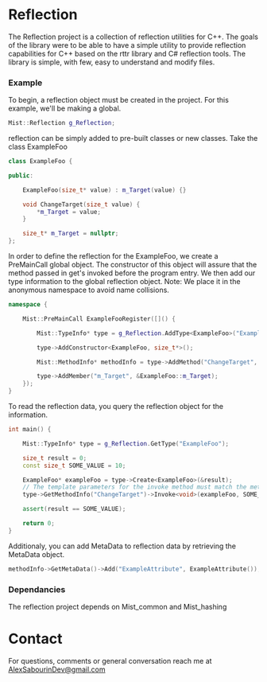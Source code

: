 # Reflection 
The Reflection project is a collection of reflection utilities for C++. The goals of the library were to be able to have a simple utility to provide reflection capabilities for C++ based on the rttr library and C# reflection tools. The library is simple, with few, easy to understand and modify files.

### Example

To begin, a reflection object must be created in the project. For this example, we'll be making a global.

```c++
Mist::Reflection g_Reflection;
```

reflection can be simply added to pre-built classes or new classes.
Take the class ExampleFoo

```c++
class ExampleFoo {

public:

	ExampleFoo(size_t* value) : m_Target(value) {}

	void ChangeTarget(size_t value) {
		*m_Target = value;
	}

	size_t* m_Target = nullptr;
};
```

In order to define the reflection for the ExampleFoo, we create a PreMainCall global object. The constructor of this object will assure that the method passed in get's invoked before the program entry. We then add our type information to the global reflection object.
Note: We place it in the anonymous namespace to avoid name collisions.

```c++
namespace {

	Mist::PreMainCall ExampleFooRegister([]() {

		Mist::TypeInfo* type = g_Reflection.AddType<ExampleFoo>("ExampleFoo");

		type->AddConstructor<ExampleFoo, size_t*>();

		Mist::MethodInfo* methodInfo = type->AddMethod("ChangeTarget", &ExampleFoo::ChangeTarget);

		type->AddMember("m_Target", &ExampleFoo::m_Target);
	});
}
```

To read the reflection data, you query the reflection object for the information.
```c++
int main() {

	Mist::TypeInfo* type = g_Reflection.GetType("ExampleFoo");

	size_t result = 0;
	const size_t SOME_VALUE = 10;

	ExampleFoo* exampleFoo = type->Create<ExampleFoo>(&result);
	// The template parameters for the invoke method must match the method signature exactly
	type->GetMethodInfo("ChangeTarget")->Invoke<void>(exampleFoo, SOME_VALUE);

	assert(result == SOME_VALUE);

	return 0;
}
```

Additionaly, you can add MetaData to reflection data by retrieving the MetaData object.
```c++
methodInfo->GetMetaData()->Add("ExampleAttribute", ExampleAttribute());
```

### Dependancies
The reflection project depends on Mist_common and Mist_hashing

# Contact
For questions, comments or general conversation reach me at AlexSabourinDev@gmail.com
